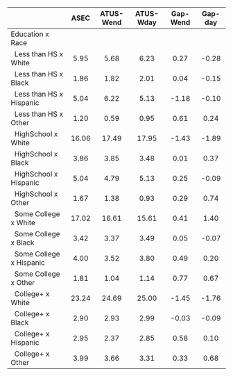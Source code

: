 
|                      |         ASEC |    ATUS-Wend |    ATUS-Wday |     Gap-Wend |      Gap-day |
| -------------------- | :----------: | :----------: | :----------: | :----------: | :----------: |
| Education x Race     |              |              |              |              |              |
| &nbsp;&nbsp;Less than HS x White |         5.95 |         5.68 |         6.23 |         0.27 |        -0.28 |
| &nbsp;&nbsp;Less than HS x Black |         1.86 |         1.82 |         2.01 |         0.04 |        -0.15 |
| &nbsp;&nbsp;Less than HS x Hispanic |         5.04 |         6.22 |         5.13 |        -1.18 |        -0.10 |
| &nbsp;&nbsp;Less than HS x Other |         1.20 |         0.59 |         0.95 |         0.61 |         0.24 |
| &nbsp;&nbsp;HighSchool x White |        16.06 |        17.49 |        17.95 |        -1.43 |        -1.89 |
| &nbsp;&nbsp;HighSchool x Black |         3.86 |         3.85 |         3.48 |         0.01 |         0.37 |
| &nbsp;&nbsp;HighSchool x Hispanic |         5.04 |         4.79 |         5.13 |         0.25 |        -0.09 |
| &nbsp;&nbsp;HighSchool x Other |         1.67 |         1.38 |         0.93 |         0.29 |         0.74 |
| &nbsp;&nbsp;Some College x White |        17.02 |        16.61 |        15.61 |         0.41 |         1.40 |
| &nbsp;&nbsp;Some College x Black |         3.42 |         3.37 |         3.49 |         0.05 |        -0.07 |
| &nbsp;&nbsp;Some College x Hispanic |         4.00 |         3.52 |         3.80 |         0.49 |         0.20 |
| &nbsp;&nbsp;Some College x Other |         1.81 |         1.04 |         1.14 |         0.77 |         0.67 |
| &nbsp;&nbsp;College+ x White |        23.24 |        24.69 |        25.00 |        -1.45 |        -1.76 |
| &nbsp;&nbsp;College+ x Black |         2.90 |         2.93 |         2.99 |        -0.03 |        -0.09 |
| &nbsp;&nbsp;College+ x Hispanic |         2.95 |         2.37 |         2.85 |         0.58 |         0.10 |
| &nbsp;&nbsp;College+ x Other |         3.99 |         3.66 |         3.31 |         0.33 |         0.68 |

